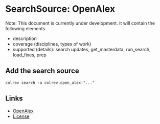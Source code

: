 # SearchSource: OpenAlex

Note: This document is currently under development. It will contain the following elements.

- description
- coverage (disciplines, types of work)
- supported (details): search updates, get_masterdata, run_search, load_fixes, prep

## Add the search source

```
colrev search -a colrev.open_alex:"..."
```

## Links

- [OpenAlex](https://openalex.org/)
- [License](https://docs.openalex.org/additional-help/faq#how-is-openalex-licensed)
